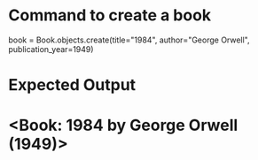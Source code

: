 # Command to create a book
book = Book.objects.create(title="1984", author="George Orwell", publication_year=1949)
# Expected Output
# <Book: 1984 by George Orwell (1949)>
